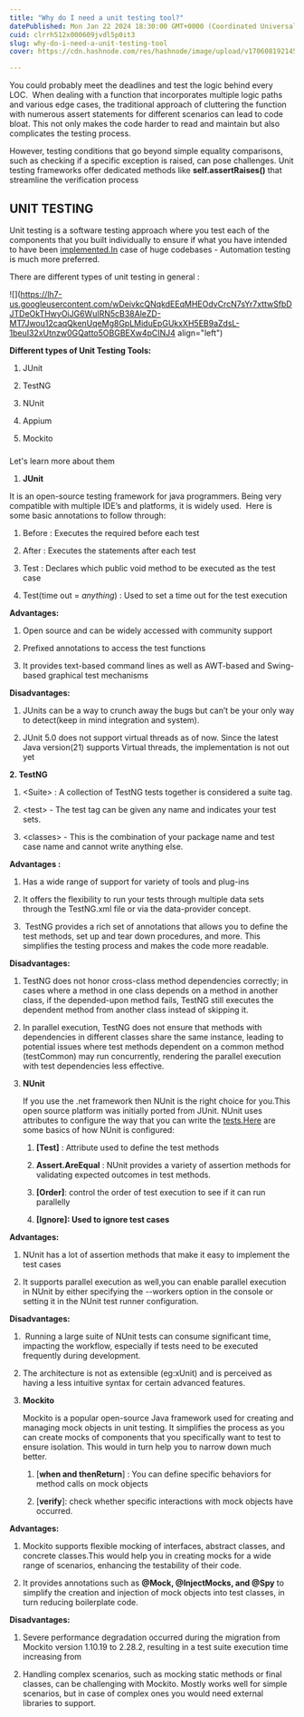 ```yaml
---
title: "Why do I need a unit testing tool?"
datePublished: Mon Jan 22 2024 18:30:00 GMT+0000 (Coordinated Universal Time)
cuid: clrrh512x000609jvdl5p0it3
slug: why-do-i-need-a-unit-testing-tool
cover: https://cdn.hashnode.com/res/hashnode/image/upload/v1706081921450/f314fbd0-dc8e-447a-9900-15d7db2bfe58.png

---
```


You could probably meet the deadlines and test the logic behind every LOC.  When dealing with a function that incorporates multiple logic paths and various edge cases, the traditional approach of cluttering the function with numerous assert statements for different scenarios can lead to code bloat. This not only makes the code harder to read and maintain but also complicates the testing process.

However, testing conditions that go beyond simple equality comparisons, such as checking if a specific exception is raised, can pose challenges. Unit testing frameworks offer dedicated methods like **self.assertRaises()** that streamline the verification process

## **UNIT TESTING**

Unit testing is a software testing approach where you test each of the components that you built individually to ensure if what you have intended to have been [implemented.In](http://implemented.In) case of huge codebases - Automation testing is much more preferred.

There are different types of unit testing in general :

![](https://lh7-us.googleusercontent.com/wDeivkcQNqkdEEqMHEOdvCrcN7sYr7xttwSfbDJTDeOkTHwyOiJG6WuIRN5cB38AleZD-MT7Jwou12caqQkenUqeMg8GpLMiduEpGUkxXH5EB9aZdsL-1beuI32xUtnzw0GQatto5OBGBEXw4pCINJ4 align="left")

**Different types of Unit Testing Tools:**

1. JUnit
    
2. TestNG
    
3. NUnit
    
4. Appium 
    
5. Mockito
    

###   
Let's learn more about them

1. **JUnit**
    

It is an open-source testing framework for java programmers. Being very compatible with multiple IDE’s and platforms, it is widely used.  Here is some basic annotations to follow through:

1. Before : Executes the required before each test 
    
2. After : Executes the statements after each test 
    
3. Test : Declares which public void method to be executed as the test case 
    
4. Test(time out = *anything*) : Used to set a time out for the test execution 
    

**Advantages:**

1. Open source and can be widely accessed with community support 
    
2. Prefixed annotations to access the test functions 
    
3. It provides text-based command lines as well as AWT-based and Swing-based graphical test mechanisms
    

**Disadvantages:**

1. JUnits can be a way to crunch away the bugs but can’t be your only way to detect(keep in mind integration and system). 
    
2. JUnit 5.0 does not support virtual threads as of now. Since the latest Java version(21) supports Virtual threads, the implementation is not out yet 
    

**2\. TestNG**

1. &lt;Suite&gt; : A collection of TestNG tests together is considered a suite tag.
    
2. &lt;test&gt; - The test tag can be given any name and indicates your test sets.
    
3. &lt;classes&gt; - This is the combination of your package name and test case name and cannot write anything else.
    

**Advantages :**

1. Has a wide range of support for variety of tools and plug-ins
    
2. It offers the flexibility to run your tests through multiple data sets through the TestNG.xml file or via the data-provider concept.
    
3.  TestNG provides a rich set of annotations that allows you to define the test methods, set up and tear down procedures, and more. This simplifies the testing process and makes the code more readable.
    

**Disadvantages:**

1. TestNG does not honor cross-class method dependencies correctly; in cases where a method in one class depends on a method in another class, if the depended-upon method fails, TestNG still executes the dependent method from another class instead of skipping it.
    
2. In parallel execution, TestNG does not ensure that methods with dependencies in different classes share the same instance, leading to potential issues where test methods dependent on a common method (testCommon) may run concurrently, rendering the parallel execution with test dependencies less effective.
    
3. **NUnit**
    
    If you use the .net framework then NUnit is the right choice for you.This open source platform was initially ported from JUnit. NUnit uses attributes to configure the way that you can write the [tests.Here](http://tests.Here) are some basics of how NUnit is configured:
    
    1. **\[Test\]** : Attribute used to define the test methods 
        
    2. **Assert.AreEqual** : NUnit provides a variety of assertion methods for validating expected outcomes in test methods.
        
    3. **\[Order\]**: control the order of test execution to see if it can run parallelly
        
    4. **\[Ignore\]: Used to ignore test cases** 
        

**Advantages:**

1. NUnit has a lot of assertion methods that make it easy to implement the test cases 
    
2. It supports parallel execution as well,you can enable parallel execution in NUnit by either specifying the --workers option in the console or setting it in the NUnit test runner configuration.
    

**Disadvantages:**

1.  Running a large suite of NUnit tests can consume significant time, impacting the workflow, especially if tests need to be executed frequently during development.
    
2. The architecture is not as extensible (eg:xUnit) and is perceived as having a less intuitive syntax for certain advanced features.
    

1. **Mockito** 
    
    Mockito is a popular open-source Java framework used for creating and managing mock objects in unit testing. It simplifies the process as you can create mocks of components that you specifically want to test to ensure isolation. This would in turn help you to narrow down much better. 
    
    1. \[**when and thenReturn**\] : You can define specific behaviors for method calls on mock objects 
        
    2. \[**verify**\]: check whether specific interactions with mock objects have occurred.
        

**Advantages:**

1. Mockito supports flexible mocking of interfaces, abstract classes, and concrete classes.This would help you in creating mocks for a wide range of scenarios, enhancing the testability of their code.
    
2. It provides annotations such as **@Mock, @InjectMocks, and @Spy** to simplify the creation and injection of mock objects into test classes, in turn reducing boilerplate code.
    

**Disadvantages:** 

1. Severe performance degradation occurred during the migration from Mockito version 1.10.19 to 2.28.2, resulting in a test suite execution time increasing from 
    
2. Handling complex scenarios, such as mocking static methods or final classes, can be challenging with Mockito. Mostly works well for simple scenarios, but in case of complex ones you would need external libraries to support.
